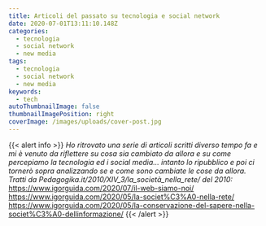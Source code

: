 ```yaml
---
title: Articoli del passato su tecnologia e social network
date: 2020-07-01T13:11:10.148Z
categories:
  - tecnologia
  - social network
  - new media
tags:
  - tecnologia
  - social network
  - new media
keywords:
  - tech
autoThumbnailImage: false
thumbnailImagePosition: right
coverImage: /images/uploads/cover-post.jpg
---
```

{{< alert info >}}
*Ho ritrovato una serie di articoli scritti diverso tempo fa e mi è venuto da riflettere su cosa sia cambiato da allora e su come percepiamo la tecnologia ed i social media... intanto lo ripubblico e poi ci tornerò sopra analizzando se e come sono cambiate le cose da allora.
Tratti da  Pedagogika.it/2010/XIV_3/la_società_nella_rete/ del 2010:*
https://www.igorguida.com/2020/07/il-web-siamo-noi/
https://www.igorguida.com/2020/05/la-societ%C3%A0-nella-rete/
https://www.igorguida.com/2020/05/la-conservazione-del-sapere-nella-societ%C3%A0-dellinformazione/
{{< /alert >}}